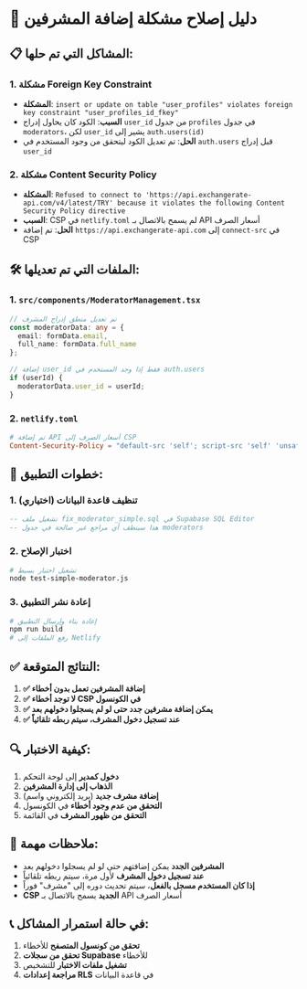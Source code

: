 # 🔧 دليل إصلاح مشكلة إضافة المشرفين

## 📋 **المشاكل التي تم حلها:**

### 1. **مشكلة Foreign Key Constraint**
- **المشكلة**: `insert or update on table "user_profiles" violates foreign key constraint "user_profiles_id_fkey"`
- **السبب**: الكود كان يحاول إدراج `user_id` من جدول `profiles` في جدول `moderators`، لكن `user_id` يشير إلى `auth.users(id)`
- **الحل**: تم تعديل الكود ليتحقق من وجود المستخدم في `auth.users` قبل إدراج `user_id`

### 2. **مشكلة Content Security Policy**
- **المشكلة**: `Refused to connect to 'https://api.exchangerate-api.com/v4/latest/TRY' because it violates the following Content Security Policy directive`
- **السبب**: CSP في `netlify.toml` لم يسمح بالاتصال بـ API أسعار الصرف
- **الحل**: تم إضافة `https://api.exchangerate-api.com` إلى `connect-src` في CSP

## 🛠️ **الملفات التي تم تعديلها:**

### 1. **`src/components/ModeratorManagement.tsx`**
```typescript
// تم تعديل منطق إدراج المشرف
const moderatorData: any = {
  email: formData.email,
  full_name: formData.full_name
};

// إضافة user_id فقط إذا وجد المستخدم في auth.users
if (userId) {
  moderatorData.user_id = userId;
}
```

### 2. **`netlify.toml`**
```toml
# تم إضافة API أسعار الصرف إلى CSP
Content-Security-Policy = "default-src 'self'; script-src 'self' 'unsafe-inline' 'unsafe-eval' https://fctvityawavmuethxxix.supabase.co; style-src 'self' 'unsafe-inline' https://fonts.googleapis.com; font-src 'self' https://fonts.gstatic.com; img-src 'self' data: https:; connect-src 'self' https://fctvityawavmuethxxix.supabase.co wss://fctvityawavmuethxxix.supabase.co https://api.exchangerate-api.com; frame-src 'none'; object-src 'none';"
```

## 📝 **خطوات التطبيق:**

### 1. **تنظيف قاعدة البيانات (اختياري)**
```sql
-- تشغيل ملف fix_moderator_simple.sql في Supabase SQL Editor
-- هذا سينظف أي مراجع غير صالحة في جدول moderators
```

### 2. **اختبار الإصلاح**
```bash
# تشغيل اختبار بسيط
node test-simple-moderator.js
```

### 3. **إعادة نشر التطبيق**
```bash
# إعادة بناء وإرسال التطبيق
npm run build
# رفع الملفات إلى Netlify
```

## ✅ **النتائج المتوقعة:**

1. **✅ إضافة المشرفين تعمل بدون أخطاء**
2. **✅ لا توجد أخطاء CSP في الكونسول**
3. **✅ يمكن إضافة مشرفين جدد حتى لو لم يسجلوا دخولهم بعد**
4. **✅ عند تسجيل دخول المشرف، سيتم ربطه تلقائياً**

## 🔍 **كيفية الاختبار:**

1. **دخول كمدير** إلى لوحة التحكم
2. **الذهاب إلى إدارة المشرفين**
3. **إضافة مشرف جديد** (بريد إلكتروني واسم)
4. **التحقق من عدم وجود أخطاء** في الكونسول
5. **التحقق من ظهور المشرف** في القائمة

## 🚨 **ملاحظات مهمة:**

- **المشرفين الجدد** يمكن إضافتهم حتى لو لم يسجلوا دخولهم بعد
- **عند تسجيل دخول المشرف** لأول مرة، سيتم ربطه تلقائياً
- **إذا كان المستخدم مسجل بالفعل**، سيتم تحديث دوره إلى "مشرف" فوراً
- **CSP الجديد** يسمح بالاتصال بـ API أسعار الصرف

## 📞 **في حالة استمرار المشاكل:**

1. **تحقق من كونسول المتصفح** للأخطاء
2. **تحقق من سجلات Supabase** للأخطاء
3. **تشغيل ملفات الاختبار** للتشخيص
4. **مراجعة إعدادات RLS** في قاعدة البيانات
